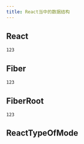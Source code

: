 ```yaml
---
title: React当中的数据结构
---
```


## React

`123`

## Fiber

`123`

## FiberRoot

`123`

<div v-for="i in 100" v-text="100" />

## ReactTypeOfMode
